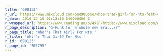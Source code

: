 ```yaml
---
title: '690123'
r_url: https://www.mixcloud.com/ooo000ooo/whos-that-girl-for-nts-feat-can-u-get-withdancing-like-noones-watching-u-girl/
r_date: 2016-12-15 02:13:30.340000000 Z
r_wrapped_url: https://www.reading.am/p/4x9F/https://www.mixcloud.com/ooo000ooo/whos-that-girl-for-nts-feat-can-u-get-withdancing-like-noones-watching-u-girl/
r_page_description: "G-Funk for a whole new Era...\r"
r_page_title: 'Who''s That Girl? For Nts '
r_title: 'Who''s That Girl? For Nts '
r_id: '690123'
r_page_id: '505795'
---
```


